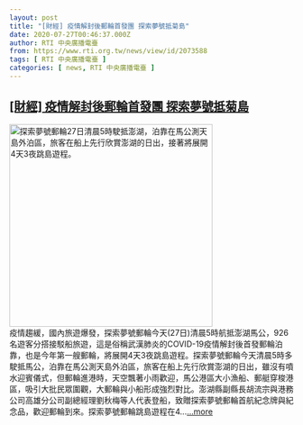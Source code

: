 ```yaml
---
layout: post
title: "[財經] 疫情解封後郵輪首發團 探索夢號抵菊島"
date: 2020-07-27T00:46:37.000Z
author: RTI 中央廣播電臺
from: https://www.rti.org.tw/news/view/id/2073588
tags: [ RTI 中央廣播電臺 ]
categories: [ news, RTI 中央廣播電臺 ]
---
```

<!--1595810797000-->
[[財經] 疫情解封後郵輪首發團 探索夢號抵菊島](https://www.rti.org.tw/news/view/id/2073588)
------

<div>
<img src="https://static.rti.org.tw/assets/thumbnails/2020/07/27/20200727000004M.jpg" width="360" alt="探索夢號郵輪27日清晨5時駛抵澎湖，泊靠在馬公測天島外泊區，旅客在船上先行欣賞澎湖的日出，接著將展開4天3夜跳島遊程。" title="探索夢號郵輪27日清晨5時駛抵澎湖，泊靠在馬公測天島外泊區，旅客在船上先行欣賞澎湖的日出，接著將展開4天3夜跳島遊程。"><br>疫情趨緩，國內旅遊爆發，探索夢號郵輪今天(27日)清晨5時航抵澎湖馬公，926名遊客分搭接駁船旅遊，這是俗稱武漢肺炎的COVID-19疫情解封後首發郵輪泊靠，也是今年第一艘郵輪，將展開4天3夜跳島遊程。探索夢號郵輪今天清晨5時多駛抵馬公，泊靠在馬公測天島外泊區，旅客在船上先行欣賞澎湖的日出，雖沒有噴水迎賓儀式，但郵輪進港時，天空飄著小雨歡迎，馬公港區大小漁船、郵艇穿梭港區，吸引大批民眾圍觀，大郵輪與小船形成強烈對比。澎湖縣副縣長胡流宗與港務公司高雄分公司副總經理劉秋梅等人代表登船，致贈探索夢號郵輪首航紀念牌與紀念品，歡迎郵輪到來。探索夢號郵輪跳島遊程在4...<a target="_blank" href="https://www.rti.org.tw/news/view/id/2073588">...more</a>
</div>

